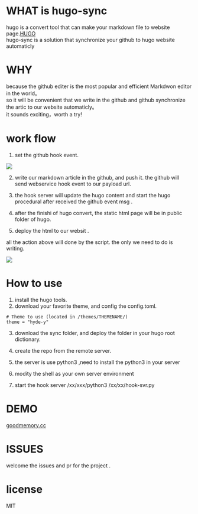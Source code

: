 # WHAT is hugo-sync
hugo is a convert tool that can make your markdown file to website page.[HUGO](https://gohugo.io)  
hugo-sync is a solution that synchronize your github to hugo website automaticly

# WHY
because the github editer is the most popular and efficient Markdwon editor in the world。  
so it will be convenient that we write in the github and github synchronize the artic to our website automaticly。  
it sounds exciting，worth a try!

# work flow 

1. set the github hook event.

![](https://hiproz.github.io/goodmemory.cc/blog/images/2015/12/git-hook-event.jpg)

2. write our markdown article in the github, and push it. the github will send webservice hook event to our payload url.

3. the hook server will update the hugo content and start the hugo procedural after received the github event msg .

4. after the finishi of hugo convert, the static html page will be in public folder of hugo.

5. deploy the html to our websit .

all the action above will done by the script. the only we need to do is writing.

![](https://hiproz.github.io/goodmemory.cc/blog/images/2015/12/github-hugo-sync.jpg)

# How to use

1. install the hugo tools.
2. download your favorite theme, and config the config.toml.
```
# Theme to use (located in /themes/THEMENAME/)
theme = "hyde-y" 
```
3. download the sync folder, and deploy the folder in your hugo root dictionary.
4. create the repo from the remote server.

5. the server is use python3 ,need to install the python3 in your server
6. modity the shell as your own server environment
7. start the hook server 
/xx/xxx/python3 /xx/xx/hook-svr.py

# DEMO
[goodmemory.cc](oodmemory.cc)

# ISSUES
welcome the issues and pr for the project .

# license
MIT


